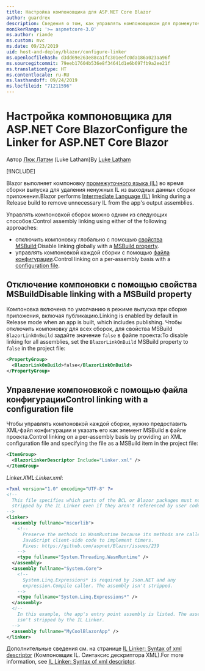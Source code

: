 ```yaml
---
title: Настройка компоновщика для ASP.NET Core Blazor
author: guardrex
description: Сведения о том, как управлять компоновщиком для промежуточного языка (IL) при создании приложения Blazor.
monikerRange: '>= aspnetcore-3.0'
ms.author: riande
ms.custom: mvc
ms.date: 09/23/2019
uid: host-and-deploy/blazor/configure-linker
ms.openlocfilehash: d3dd69e263e88ca1fc301eefc0da186a023aa96f
ms.sourcegitcommit: 79eeb17604b536e8f34641d1e6b697fb9a2ee21f
ms.translationtype: HT
ms.contentlocale: ru-RU
ms.lasthandoff: 09/24/2019
ms.locfileid: "71211596"
---
```

# <a name="configure-the-linker-for-aspnet-core-blazor"></a><span data-ttu-id="db928-103">Настройка компоновщика для ASP.NET Core Blazor</span><span class="sxs-lookup"><span data-stu-id="db928-103">Configure the Linker for ASP.NET Core Blazor</span></span>

<span data-ttu-id="db928-104">Автор [Люк Латэм](https://github.com/guardrex) (Luke Latham)</span><span class="sxs-lookup"><span data-stu-id="db928-104">By [Luke Latham](https://github.com/guardrex)</span></span>

[!INCLUDE[](~/includes/blazorwasm-preview-notice.md)]

<span data-ttu-id="db928-105">Blazor выполняет компоновку [промежуточного языка (IL)](/dotnet/standard/managed-code#intermediate-language--execution) во время сборки выпуска для удаления ненужных IL из выходных данных сборки приложения.</span><span class="sxs-lookup"><span data-stu-id="db928-105">Blazor performs [Intermediate Language (IL)](/dotnet/standard/managed-code#intermediate-language--execution) linking during a Release build to remove unnecessary IL from the app's output assemblies.</span></span>

<span data-ttu-id="db928-106">Управлять компоновкой сборок можно одним из следующих способов:</span><span class="sxs-lookup"><span data-stu-id="db928-106">Control assembly linking using either of the following approaches:</span></span>

* <span data-ttu-id="db928-107">отключить компоновку глобально с помощью [свойства MSBuild](#disable-linking-with-a-msbuild-property);</span><span class="sxs-lookup"><span data-stu-id="db928-107">Disable linking globally with a [MSBuild property](#disable-linking-with-a-msbuild-property).</span></span>
* <span data-ttu-id="db928-108">управлять компоновкой каждой сборки с помощью [файла конфигурации](#control-linking-with-a-configuration-file).</span><span class="sxs-lookup"><span data-stu-id="db928-108">Control linking on a per-assembly basis with a [configuration file](#control-linking-with-a-configuration-file).</span></span>

## <a name="disable-linking-with-a-msbuild-property"></a><span data-ttu-id="db928-109">Отключение компоновки с помощью свойства MSBuild</span><span class="sxs-lookup"><span data-stu-id="db928-109">Disable linking with a MSBuild property</span></span>

<span data-ttu-id="db928-110">Компоновка включена по умолчанию в режиме выпуска при сборке приложения, включая публикацию.</span><span class="sxs-lookup"><span data-stu-id="db928-110">Linking is enabled by default in Release mode when an app is built, which includes publishing.</span></span> <span data-ttu-id="db928-111">Чтобы отключить компоновку для всех сборок, для свойства MSBuild `BlazorLinkOnBuild` задайте значение `false` в файле проекта:</span><span class="sxs-lookup"><span data-stu-id="db928-111">To disable linking for all assemblies, set the `BlazorLinkOnBuild` MSBuild property to `false` in the project file:</span></span>

```xml
<PropertyGroup>
  <BlazorLinkOnBuild>false</BlazorLinkOnBuild>
</PropertyGroup>
```

## <a name="control-linking-with-a-configuration-file"></a><span data-ttu-id="db928-112">Управление компоновкой с помощью файла конфигурации</span><span class="sxs-lookup"><span data-stu-id="db928-112">Control linking with a configuration file</span></span>

<span data-ttu-id="db928-113">Чтобы управлять компоновкой каждой сборки, нужно предоставить XML-файл конфигурации и указать его как элемент MSBuild в файле проекта.</span><span class="sxs-lookup"><span data-stu-id="db928-113">Control linking on a per-assembly basis by providing an XML configuration file and specifying the file as a MSBuild item in the project file:</span></span>

```xml
<ItemGroup>
  <BlazorLinkerDescriptor Include="Linker.xml" />
</ItemGroup>
```

<span data-ttu-id="db928-114">*Linker.XML*:</span><span class="sxs-lookup"><span data-stu-id="db928-114">*Linker.xml*:</span></span>

```xml
<?xml version="1.0" encoding="UTF-8" ?>
<!--
  This file specifies which parts of the BCL or Blazor packages must not be
  stripped by the IL Linker even if they aren't referenced by user code.
-->
<linker>
  <assembly fullname="mscorlib">
    <!--
      Preserve the methods in WasmRuntime because its methods are called by 
      JavaScript client-side code to implement timers.
      Fixes: https://github.com/aspnet/Blazor/issues/239
    -->
    <type fullname="System.Threading.WasmRuntime" />
  </assembly>
  <assembly fullname="System.Core">
    <!--
      System.Linq.Expressions* is required by Json.NET and any 
      expression.Compile caller. The assembly isn't stripped.
    -->
    <type fullname="System.Linq.Expressions*" />
  </assembly>
  <!--
    In this example, the app's entry point assembly is listed. The assembly
    isn't stripped by the IL Linker.
  -->
  <assembly fullname="MyCoolBlazorApp" />
</linker>
```

<span data-ttu-id="db928-115">Дополнительные сведения см. на странице [IL Linker: Syntax of xml descriptor](https://github.com/mono/linker/blob/master/src/linker/README.md#syntax-of-xml-descriptor) (Компоновщик IL. Синтаксис дескриптора XML).</span><span class="sxs-lookup"><span data-stu-id="db928-115">For more information, see [IL Linker: Syntax of xml descriptor](https://github.com/mono/linker/blob/master/src/linker/README.md#syntax-of-xml-descriptor).</span></span>
